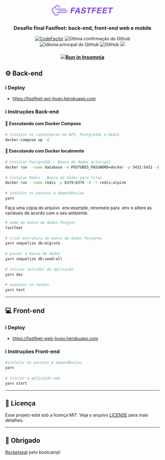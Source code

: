 <h1 align="center">
  <img alt="Fastfeet" title="fastfeet" src=".github/logo.png" width="200px" />
</h1>

<h3 align="center">
  Desafio final Fastfeet: back-end, front-end web e mobile
</h3>

<p align = "center">
<a href="https://www.codefactor.io/repository/github/hugo-marcelo/fastfeet"><img src="https://www.codefactor.io/repository/github/hugo-marcelo/fastfeet/badge" alt="CodeFactor" /></a>
<img alt = "Última confirmação do Github" src = "https://img.shields.io/github/last-commit/hugo-marcelo/fastfeet">
<img alt = "Idioma principal do GitHub" src = "https://img.shields.io/github/languages/top/hugo-marcelo/fastfeet">
<img alt = "GitHub" src = "https://img.shields.io/github/license/hugo-marcelo/fastfeet.svg">
<a href="https://www.codacy.com/manual/hugo-marcelo/fastfeet?utm_source=github.com&amp;utm_medium=referral&amp;utm_content=hugo-marcelo/fastfeet&amp;utm_campaign=Badge_Grade"><img src="https://api.codacy.com/project/badge/Grade/147d0b2836734c79b7ee5ea035f065b4"/></a>
</p>

<h3 align="center">
  <a href="https://insomnia.rest/run/?label=FastFeet&uri=https%3A%2F%2Fraw.githubusercontent.com%2Fhugo-marcelo%2Ffastfeet%2Fmaster%2Fbackend%2FInsomnia.json" target="_blank"><img src="https://insomnia.rest/images/run.svg" alt="Run in Insomnia"></a>
</h3>

## :gear: Back-end

### :information_source: Deploy

- https://fastfeet-api-hugo.herokuapp.com

### :information_source: Instruções Back-end

#### :whale: Executando com Docker Compose

```bash
# instalar os contâineres da API, PostgreSQL e Redis
docker-compose up -d
```

#### :whale: Executando com Docker localmente

```bash
# instalar PostgreSQL - Banco de dados principal
docker run --name database -e POSTGRES_PASSWORD=docker -p 5432:5432 -d postgres:11

# instalar Redis - Banco de dados para filas
docker run --name redis -p 6379:6379 -d -t redis:alpine

# instalar os pacotes e dependências
yarn
```

Faça uma cópia do arquivo .env.example, renomeie para .env e altere as variáveis de acordo com o seu ambiente.

```bash
# nome do banco de dados Posgres
fastfeet

# criar estrutura do banco de dados Postgres
yarn sequelize db:migrate

# povoar o banco de dados
yarn sequelize db:seed:all

# iniciar servidor da aplicação
yarn dev

# executar os testes
yarn test

```

---

## :computer: Front-end

### :information_source: Deploy

- https://fastfeet-web-hugo.herokuapp.com

### :information_source: Instruções Front-end

```bash
#instalar os pacotes e dependências
yarn

# iniciar a aplicação web
yarn start
```

---

## :memo: Licença

Esse projeto está sob a licença MIT. Veja o arquivo [LICENSE](LICENSE) para mais detalhes.

---

## :clap: Obrigado

[Rocketseat](https://rocketseat.com.br/) pelo bootcamp!
